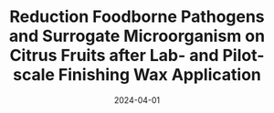 ---
title: "Reduction Foodborne Pathogens and Surrogate Microorganism on Citrus Fruits after Lab- and Pilot-scale Finishing Wax Application"
collection: publications
permalink: /publication/wax
date: 2024-04-01
venue: 'Journal of Food Protection'
paperurl: '/files/pdf/research/wax.pdf'
link: 'https://doi.org/10.1016/j.jfp.2024.100255'
citation: 'Wang, H., Sheng, L., Liu, Z., Li, X., Harris, L. J., & Wang, L. (2024). Reduction Foodborne Pathogens and Surrogate Microorganism on Citrus Fruits after Lab- and Pilot-scale Finishing Wax Application. Journal of Food Protection, 87 (4), 100255.https://doi.org/10.1016/j.jfp.2024.100255

'
---